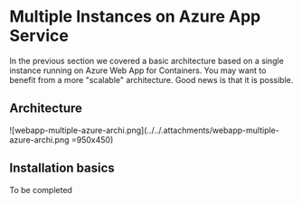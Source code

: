 # Multiple Instances on Azure App Service

In the previous section we covered a basic architecture based on a single instance running on Azure Web App for Containers.
You may want to benefit from a more "scalable" architecture. Good news is that it is possible.

## Architecture

![webapp-multiple-azure-archi.png](../../.attachments/webapp-multiple-azure-archi.png =950x450)

## Installation basics

To be completed
